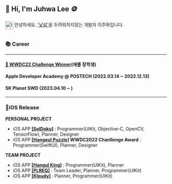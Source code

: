 ## 👋 Hi, I'm Juhwa Lee 🪙

<a href='https://kr.linkedin.com/in/juhwa-lee-4a7524235'><img align='left' alt="linkedin" src="https://user-images.githubusercontent.com/74142881/167264589-fc25b22f-bd46-47c0-958f-9224db13ca88.png" height='25px'/></a> 
안녕하세요. ['낯섦'](https://drive.google.com/file/d/1Z8scc5WRrGFaUztEbPiwDqIK5JbfGKch/view?usp=sharing)을 두려워하지않는 개발자 이주화입니다.
<br/>
<br/>

### 📚 Career
---
#### **<a href="https://www.linkedin.com/pulse/%25E3%2585%2581wwdc22-swift-%25ED%2595%2599%25EC%2583%259D-%25EC%25B1%258C%25EB%25A6%25B0%25EC%25A7%2580-%25EC%259C%2584%25EB%2584%2588-%25EC%258A%25A4%25ED%2586%25A0%25EB%25A6%25AC-part-1-eunjeong-gwen-kim/?trackingId=GFNnk3HgwBu%2FOz%2FH6XlR%2Bw%3D%3D">🏅 WWDC22 Challenge Winner</a>(애플 장학생)**
#### **Apple Developer Academy @ POSTECH** (2022.03.14 ~ 2022.12.13)
#### **SK Planet SWD** (2023.04.10 ~ )

---
### 📱iOS Release
**PERSONAL PROJECT**
* iOS APP **<a href="https://apps.apple.com/kr/app/soldoku/id6443436449">[SolDoku]</a>** : Programmer(UIKit, Objective-C, OpenCV, TensorFlow), Planner, Designer
* iOS APP **<a href="https://apps.apple.com/kr/app/hangeul-puzzle/id1634394239?l=en">[Hangeul Puzzle]</a> WWDC2022 Chanllenge Award** : Programmer(SwiftUI), Planner, Designer

**TEAM PROJECT**
* iOS APP **<a href="https://apps.apple.com/kr/app/hangulking/id1637450662?l=en">[Hangul King]</a>** : Programmer(UIKit), Planner
* iOS APP **<a href="https://apps.apple.com/kr/app/plreq/id6444010757?l=en">[PLREQ]</a>** : Team Leader, Planner, Programmer(UIKit)
* iOS APP **<a href="https://apps.apple.com/kr/app/kloudy-charactercheck-weather/id6444051667">[Kloudy]</a>** : Planner, Programmer(UIKit)
